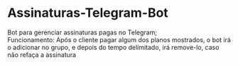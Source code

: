 # Assinaturas-Telegram-Bot
Bot para gerenciar assinaturas pagas no Telegram; <br>
Funcionamento:  Após o cliente pagar algum dos planos mostrados, o bot irá o adicionar no grupo, e depois do tempo delimitado, irá remove-lo, caso não refaça a assinatura
